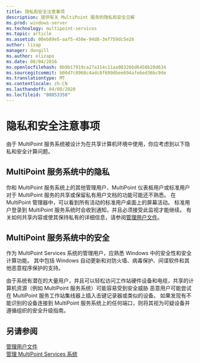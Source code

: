 ```yaml
---
title: 隐私和安全注意事项
description: 提供有关 MultiPoint 服务的隐私和安全见解
ms.prod: windows-server
ms.technology: multipoint-services
ms.topic: article
ms.assetid: 00eb89e5-aaf5-450e-94d8-3ef759dc5e26
author: lizap
manager: dongill
ms.author: elizapo
ms.date: 08/04/2016
ms.openlocfilehash: 0b9b17919ca27a114c11aa903266d6450b28d634
ms.sourcegitcommit: b00d7c8968c4adc8f699dbee694afe6ed36bc9de
ms.translationtype: MT
ms.contentlocale: zh-CN
ms.lasthandoff: 04/08/2020
ms.locfileid: "80853350"
---
```

# <a name="privacy-and-security-considerations"></a>隐私和安全注意事项
由于 MultiPoint 服务系统被设计为在共享计算机环境中使用，你应考虑到以下隐私和安全计算问题。  
  
## <a name="privacy-in-a-multipoint-services-system"></a>MultiPoint 服务系统中的隐私  
你和 MultiPoint 服务系统上的其他管理用户、MultiPoint 仪表板用户或标准用户对于 MultiPoint 服务的共享或保留私有用户文档的功能可能还不熟悉。 在 MultiPoint 管理器中，可以看到所有活动的标准用户桌面上的屏幕活动。 标准用户登录到 MultiPoint 服务系统时会收到通知，并且必须接受此监视才能继续。 有关如何共享内容或使其保持私有的详细信息，请参阅[管理用户文件](Manage-User-Files.md)。  
  
## <a name="security-in-a-multipoint-services-system"></a>MultiPoint 服务系统中的安全  
作为 MultiPoint Services 系统的管理用户，应熟悉 Windows 中的安全性和安全计算功能。 其中包括 Windows 自动更新和对防火墙、病毒保护、间谍软件和其他恶意程序保护的支持。   
  
由于系统有潜在的大量用户，并且可以轻松访问工作站硬件设备和电缆，共享的计算机资源（例如 MultiPoint 服务系统）可能容易受到安全威胁 恶意用户可能尝试在 MultiPoint 服务工作站集线器上插入击键记录器或类似的设备。 如果发现有不能识别的设备连接到 MultiPoint 服务系统上的任何端口，则将其视为可疑设备并遵循组织的安全升级指南。  
  
## <a name="see-also"></a>另请参阅  
[管理用户文件](Manage-User-Files.md)  
[管理 MultiPoint Services 系统](Managing-Your-MultiPoint-Services-System.md)